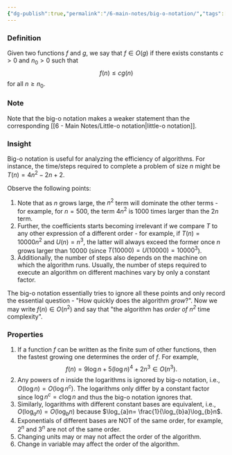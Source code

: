 ```yaml
---
{"dg-publish":true,"permalink":"/6-main-notes/big-o-notation/","tags":["dsa","info"]}
---
```


### Definition

Given two functions $f$ and $g$, we say that $f \in O(g)$ if there exists constants $c>0$ and $n_{0}>0$ such that 
$$f(n) \leq cg(n)$$
for all $n \geq n_{0}$.

### Note

Note that the big-o notation makes a weaker statement than the corresponding [[6 - Main Notes/Little-o notation\|little-o notation]].

### Insight

Big-o notation is useful for analyzing the efficiency of algorithms. For instance, the time/steps required to complete a problem of size $n$ might be $T(n)= 4n^2 - 2n+2$.

Observe the following points:

1. Note that as $n$ grows large, the $n^2$ term will dominate the other terms - for example, for $n=500$, the term $4n^2$ is $1000$ times larger than the $2n$ term. 
2. Further, the coefficients starts becoming irrelevant if we compare $T$ to any other expression of a different order - for example, if $T(n)=10000n^2$ and $U(n)= n^3$, the latter will always exceed the former once $n$ grows larger than $10000$ (since $T(10000)=U(10000)=10000^3$).
3. Additionally, the number of steps also depends on the machine on which the algorithm runs. Usually, the number of steps required to execute an algorithm on different machines vary by only a constant factor.  

The big-o notation essentially tries to ignore all these points and only record the essential question - "How quickly does the algorithm *grow*?". Now we may write $f(n) \in O(n^2)$ and say that "the algorithm has *order of $n^2$* time complexity".

### Properties

1. If a function $f$ can be written as the finite sum of other functions, then the fastest growing one determines the order of $f$. For example, 
$$f(n)=9\log n+ 5(\log n)^4+ 2n^3 \in O(n^3).$$
2. Any powers of $n$ inside the logarithms is ignored by big-o notation, i.e., $O(\log n)= O(\log n^c)$. The logarithms only differ by a constant factor since $\log n^c=c\log n$ and thus the big-o notation ignores that.
3. Similarly, logarithms with different constant bases are equivalent, i.e., $O(\log_{a}n)=O(\log_{b}n)$ because $\log_{a}n= \frac{1}{\log_{b}a}\log_{b}n$.
4. Exponentials of different bases are NOT of the same order, for example, $2^n$ and $3^n$ are not of the same order. 
5. Changing units may or may not affect the order of the algorithm.
6. Change in variable may affect the order of the algorithm. 